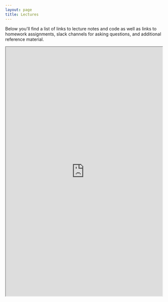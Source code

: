 ```yaml
---
layout: page
title: Lectures
---
```


Below you'll find a list of links to lecture notes and code as well as links to homework
assignments, slack channels for asking questions, and additional reference material. 

<iframe src="https://docs.google.com/spreadsheets/d/1IlChrDNueARVVTcMapZ72xLP4VDTbQPRQQn4L0FKf3I/edit?usp=sharing" width="100%" height="800"></iframe>

